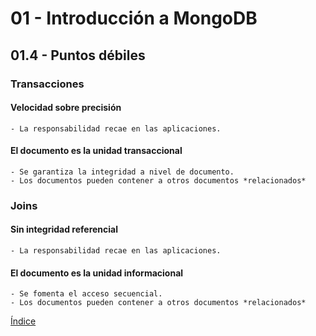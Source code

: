 # 01 - Introducción a MongoDB

## 01.4 - Puntos débiles

### Transacciones
#### Velocidad sobre precisión
    - La responsabilidad recae en las aplicaciones.
#### El documento es la unidad transaccional
    - Se garantiza la integridad a nivel de documento.
    - Los documentos pueden contener a otros documentos *relacionados*


### Joins
#### Sin integridad referencial
    - La responsabilidad recae en las aplicaciones.
#### El documento es la unidad informacional
    - Se fomenta el acceso secuencial.
    - Los documentos pueden contener a otros documentos *relacionados*


[Índice](https://github.com/AcademiaBinaria/MongoDB/blob/master/01-presentando-mongodb/01-introduccion.md)
